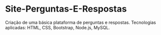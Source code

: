# Site-Perguntas-E-Respostas
Criação de uma básica plataforma de perguntas e respostas. Tecnologias aplicadas: HTML, CSS, Bootstrap, Node.js, MySQL.
